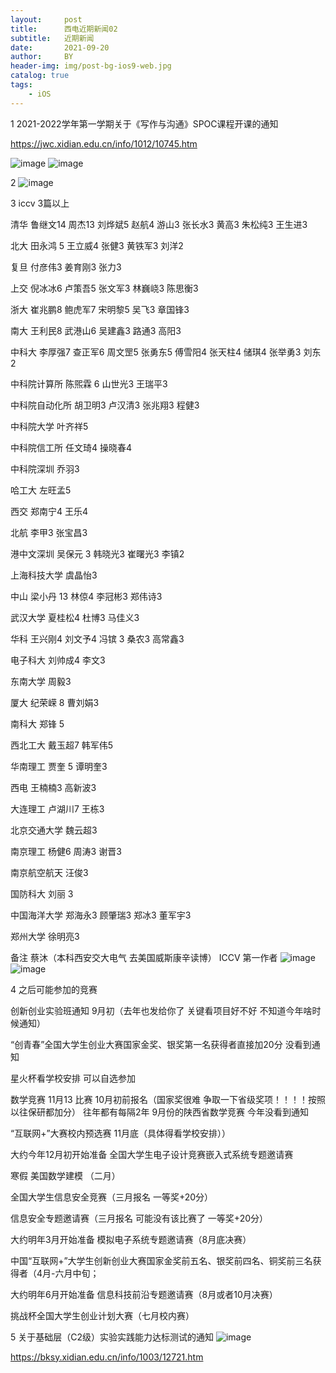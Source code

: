 ```yaml
---
layout:     post
title:      西电近期新闻02
subtitle:   近期新闻
date:       2021-09-20
author:     BY
header-img: img/post-bg-ios9-web.jpg
catalog: true
tags:
    - iOS
---
```


1  2021-2022学年第一学期关于《写作与沟通》SPOC课程开课的通知 

https://jwc.xidian.edu.cn/info/1012/10745.htm

![image](https://user-images.githubusercontent.com/24884878/133977121-c9d6cafd-5a17-4d9d-b964-8f68ce9bed9d.png)
![image](https://user-images.githubusercontent.com/24884878/133977140-dc510c0d-4bfa-4db9-a171-9001612ea20a.png)

2 ![image](https://user-images.githubusercontent.com/24884878/133977196-08ffa9eb-5310-495a-b3f1-3492debba7cd.png)

3 iccv 3篇以上 

 清华 鲁继文14 周杰13 刘烨斌5 赵航4 游山3 张长水3 黄高3 朱松纯3 王生进3 
 
 北大 田永鸿 5 王立威4 张健3  黄铁军3  刘洋2 
 
 复旦 付彦伟3 姜育刚3 张力3 
 
 上交 倪冰冰6 卢策吾5 张文军3 林巍峣3 陈思衡3
 
 浙大 崔兆鹏8 鲍虎军7 宋明黎5 吴飞3 章国锋3
 
 南大 王利民8 武港山6 吴建鑫3 路通3 高阳3 
 
 中科大 李厚强7 查正军6 周文罡5 张勇东5 傅雪阳4 张天柱4 储琪4 张举勇3 刘东2 
 
 中科院计算所 陈煕霖 6 山世光3 王瑞平3
 
 中科院自动化所 胡卫明3 卢汉清3 张兆翔3 程健3
 
 中科院大学 叶齐祥5
 
 中科院信工所 任文琦4 操晓春4 
 
 中科院深圳 乔羽3
 
 哈工大 左旺孟5 
 
 西交 郑南宁4 王乐4 
 
 北航 李甲3 张宝昌3
 
 港中文深圳 吴保元 3 韩晓光3 崔曙光3 李镇2 
 
 上海科技大学 虞晶怡3
 
 中山 梁小丹 13  林倞4 李冠彬3 郑伟诗3 
 
 武汉大学 夏桂松4 杜博3 马佳义3
 
 华科 王兴刚4 刘文予4 冯镔 3  桑农3 高常鑫3 
 
 电子科大 刘帅成4 李文3 
 
 东南大学 周毅3 
 
 厦大 纪荣嵘 8 曹刘娟3 
 
 南科大 郑锋 5 
 
 西北工大 戴玉超7 韩军伟5 
 
 华南理工 贾奎 5 谭明奎3 
 
 西电 王楠楠3 高新波3 
 
 大连理工 卢湖川7 王栋3 
 
 北京交通大学 魏云超3 
 
 南京理工 杨健6 周涛3 谢晋3 
 
 南京航空航天 汪俊3
 
 国防科大 刘丽 3 
 
 中国海洋大学 郑海永3 顾肇瑞3 郑冰3 董军宇3
 
 郑州大学 徐明亮3
 
 
 
 备注 蔡沐（本科西安交大电气 去美国威斯康辛读博）
 ICCV 第一作者
 ![image](https://user-images.githubusercontent.com/24884878/137182683-4d0e8957-9774-4c47-a3f7-8d789c838b6b.png)
![image](https://user-images.githubusercontent.com/24884878/137182764-2cab1d24-9d8a-499c-aad4-2f5943942670.png)

 
 4 之后可能参加的竞赛 
 
 创新创业实验班通知 9月初（去年也发给你了 关键看项目好不好 不知道今年啥时候通知）
 
“创青春”全国大学生创业大赛国家金奖、银奖第一名获得者直接加20分 没看到通知 

星火杯看学校安排 可以自选参加


数学竞赛 11月13 比赛 10月初前报名（国家奖很难 争取一下省级奖项！！！！按照以往保研都加分） 往年都有每隔2年 9月份的陕西省数学竞赛 今年没看到通知

“互联网+”大赛校内预选赛 11月底（具体得看学校安排））

大约今年12月初开始准备 全国大学生电子设计竞赛嵌入式系统专题邀请赛



寒假 美国数学建模 （二月） 

全国大学生信息安全竞赛（三月报名 一等奖+20分）

信息安全专题邀请赛（三月报名 可能没有该比赛了 一等奖+20分）

大约明年3月开始准备 模拟电子系统专题邀请赛（8月底决赛）

中国“互联网+”大学生创新创业大赛国家金奖前五名、银奖前四名、铜奖前三名获得者（4月-六月中旬；

大约明年6月开始准备 信息科技前沿专题邀请赛（8月或者10月决赛）

挑战杯全国大学生创业计划大赛（七月校内赛）

5 关于基础层（C2级）实验实践能力达标测试的通知
![image](https://user-images.githubusercontent.com/24884878/135036706-690aa50b-7137-48cb-9483-72fed3b49c98.png)

https://bksy.xidian.edu.cn/info/1003/12721.htm 
